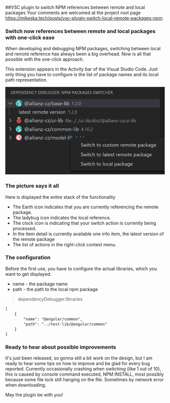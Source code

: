 
##VSC plugin to switch NPM references between remote and local packages
Your comments are welcomed at the project root page [https://mikeska.tech/posts/vsc-plugin-switch-local-remote-packages-npm
](https://mikeska.tech/posts/vsc-plugin-switch-local-remote-packages-npm)

### Switch now references between remote and local packages with one-click ease
When developing and debugging NPM packages, switching between local and remote reference has always been a big overhead. 
Now is all that possible with the one-click approach.

This extension appears in the Activity bar of the Visual Studio Code. Just only thing you have to configure is the list of package names and its local path representation.

![picture not found](./resources/npm-switcher-printscreen.png)

### The picture says it all

Here is displayed the entire stack of the functionality

- The Earth icon indicates that you are currently referencing the remote package.
- The ladybug icon indicates the local reference.
- The clock icon is indicating that your switch action is currently being processed.
- In the item detail is currently available one info item, the latest version of the remote package
- The list of actions in the right-click context menu.

### The configuration

Before the first use, you have to configure the actual libraries, which you want to get displayed.
- name - the package name
- path - the path to the local npm package

> dependencyDebugger.libraries
```
[
    {
        "name": "@angular/common",
        "path": "../test-lib/@angular/common"
    }
]
```

### Ready to hear about possible improvements
It's just been released, so gonna still a bit work on the design, but I am ready to hear some tips on how to improve and be glad for every bug reported.
Currently occasionally crashing when switching (like 1 out of 10), this is caused by console command executed, NPM INSTALL, most possibly because some file lock still hanging on the file. Sometimes by network error when downloading.

May the plugin be with you!

